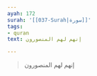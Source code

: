 ```yaml
---
ayah: 172
surah: '[[037-Surah|سورة]]'
tags:
- quran
text: إنهم لهم المنصورون

---
```

> إنهم لهم المنصورون
